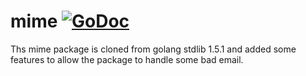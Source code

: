 # mime [![GoDoc](https://godoc.org/github.com/cention-sany/mime?status.png)](https://godoc.org/github.com/cention-sany/mime)
Ths mime package is cloned from golang stdlib 1.5.1 and added some features 
to allow the package to handle some bad email.
